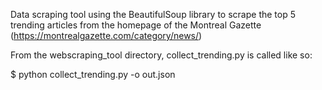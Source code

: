 Data scraping tool using the BeautifulSoup library to scrape the top 5 trending articles from the homepage of the Montreal Gazette (https://montrealgazette.com/category/news/)

From the webscraping_tool directory, collect_trending.py is called like so:
 
  $ python collect_trending.py -o out.json 
